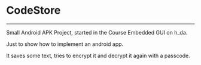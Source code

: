 # CodeStore
-------------
Small Android APK Project, started in the Course Embedded GUI on h_da.

Just to show how to implement an android app.

It saves some text, tries to encrypt it and decrypt it again with a passcode.
